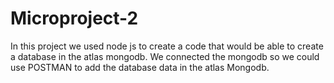 # Microproject-2

In this project we used node js to create a code that would be able to create a database in the atlas mongodb.
We connected the mongodb so we could use POSTMAN to add the database data in the atlas Mongodb.
